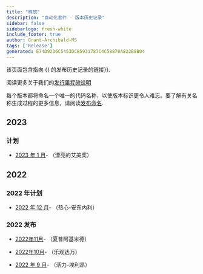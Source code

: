 ```yaml
---
title: "释放"
description: "自动化套件 - 版本历史记录"
sidebar: false
sidebarlogo: fresh-white
include_footer: true
author: Grant-Archibald-MS
tags: ['Release']
generated: E74D9236C5453DCB5931787C4C58870A822B8B04
---
```


该页面包含指向 {{ 的发布历史记录的链接<product-name>}}.

阅读更多关于我们的[发行里程碑说明](/zh-hans/releases/milestones)

每个版本都将命名一个唯一的代码名称，以使版本标识更令人难忘。要了解有关名称生成过程的更多信息，请阅读[发布命名](/zh-hans/releases/naming).

## 2023

### 计划

- [2023 年 1 月](/zh-hans/releases/january-2023)- （漂亮的艾美奖）

## 2022

### 2022 年计划

- [2022 年 12 月](/zh-hans/releases/december-2022)- （热心-安东内利）

### 2022 发布

- [2022年11月](/zh-hans/releases/november-2022)- （夏普阿基米德）

- [2022年10月](/zh-hans/releases/october-2022)- （乐观达万）

- [2022 年 9 月](/zh-hans/releases/september-2022)- （活力-埃利昂）
